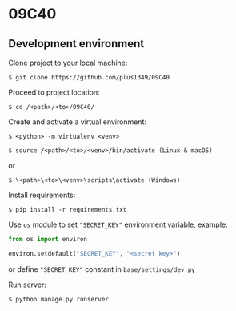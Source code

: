 # 09C40
## Development environment
Clone project to your local machine:
```
$ git clone https://github.com/plus1349/09C40
```
Proceed to project location:
```
$ cd /<path>/<to>/09C40/
```

Create and activate a virtual environment:
```
$ <python> -m virtualenv <venv>

$ source /<path>/<to>/<venv>/bin/activate (Linux & macOS)
```
or
```
$ \<path>\<to>\<venv>\scripts\activate (Windows)
```
Install requirements:
```
$ pip install -r requirements.txt
```
Use `os` module to set `"SECRET_KEY"` environment variable, example:
```python
from os import environ

environ.setdefault("SECRET_KEY", "<secret key>")
```
or define `"SECRET_KEY"` constant in `base/settings/dev.py` 

Run server:
```
$ python manage.py runserver
```